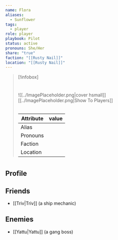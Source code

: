 ```yaml
---
name: Flora
aliases:
  - Sunflower
tags:
  - player
role: player
playbook: Pilot
status: active
pronouns: She/Her
share: "true"
faction: "[[Rusty Nail]]"
location: "[[Rusty Nail]]"
---
```



> [!infobox]
> # 
> ![[../ImagePlaceholder.png|cover hsmall]]
> [[../ImagePlaceholder.png|Show To Players]]
> ###### 
> Attribute |  value |
> ---|---|
> Alias | 
> Pronouns | 
> Faction | 
> Location |  |

# 
## Profile

## Friends
- [[Triv|Triv]] (a ship mechanic)
## Enemies
- [[Yattu|Yattu]] (a gang boss)
